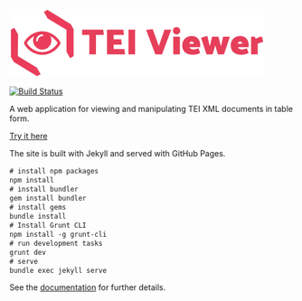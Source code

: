 ![TEI Viewer logo](assets/img/logo.png)

[![Build Status](https://travis-ci.org/alexandermendes/tei-viewer.svg?branch=master)](https://travis-ci.org/alexandermendes/tei-viewer)

A web application for viewing and manipulating TEI XML documents in table form.

[Try it here](https://alexandermendes.github.io/tei-viewer)

The site is built with Jekyll and served with GitHub Pages.

```
# install npm packages
npm install
# install bundler
gem install bundler
# install gems
bundle install
# Install Grunt CLI
npm install -g grunt-cli
# run development tasks
grunt dev
# serve
bundle exec jekyll serve
```

See the [documentation](https://alexandermendes.github.io/tei-viewer/docs) for further details.
